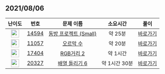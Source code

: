 ## 2021/08/06
| 난이도 | 번호 | 문제 이름 | 소요시간 | 풀이 
|:------:|:----:|:---------:|:------:|:------:|
| <img height="25px" width="25px" src="https://static.solved.ac/tier_small/8.svg"/> | [14594](https://www.acmicpc.net/problem/14594) | [동방 프로젝트 (Small)](https://www.acmicpc.net/problem/14594) | 약 25분 | [바로가기](https://github.com/MinsangKong/DailyProblem/blob/main/08-07/1-1.py)| 
| <img height="25px" width="25px" src="https://static.solved.ac/tier_small/10.svg"/> | [11057](https://www.acmicpc.net/problem/11057) | [오르막 수](https://www.acmicpc.net/problem/11057) | 약 20분 | [바로가기](https://github.com/MinsangKong/DailyProblem/blob/main/08-07/2.py)|
| <img height="25px" width="25px" src="https://static.solved.ac/tier_small/12.svg"/> | [17404](https://www.acmicpc.net/problem/17404) | [RGB거리 2](https://www.acmicpc.net/problem/17404) | 약 1시간 | [바로가기](https://github.com/MinsangKong/DailyProblem/blob/main/08-07/3-1.py)| 
| <img height="25px" width="25px" src="https://static.solved.ac/tier_small/13.svg"/> | [20327](https://www.acmicpc.net/problem/20327) | [배열 돌리기 6](https://www.acmicpc.net/problem/20327) | 약 1시간 30분 | [바로가기](https://github.com/MinsangKong/DailyProblem/blob/main/08-07/4-1.py)|